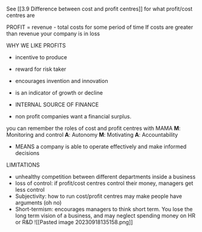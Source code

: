 See [[3.9 Difference between cost and profit centres]] for what profit/cost centres are

PROFIT = revenue - total costs for some period of time
If costs are greater than revenue your company is in loss

WHY WE LIKE PROFITS
- incentive to produce
- reward for risk taker
- encourages invention and innovation
- is an indicator of growth or decline
- INTERNAL SOURCE OF FINANCE

- non profit companies want a financial surplus.

you can remember the roles of cost and profit centres with MAMA
**M**: Monitoring and control
**A**: Autonomy
**M**: Motivating
**A**: Accountability

- MEANS a company is able to operate effectively and make informed decisions

LIMITATIONS
- unhealthy competition between different departments inside a business
- loss of control: if profit/cost centres control their money, managers get less control
- Subjectivity: how to run cost/profit centres may make people have arguments (oh no)
- Short-termism: encourages managers to think short term. You lose the long term vision of a business, and may neglect spending money on HR or R&D
![[Pasted image 20230918135158.png]]


